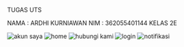 TUGAS UTS

NAMA : ARDHI KURNIAWAN
NIM : 362055401144
KELAS 2E

![akun saya](https://user-images.githubusercontent.com/100393913/155706830-2b546fdb-8474-4f4a-bead-289696a40366.jpg)
![home](https://user-images.githubusercontent.com/100393913/155706841-e9d8a6c6-e3ac-4268-bb53-00448f05a6e9.jpg)
![hubungi kami](https://user-images.githubusercontent.com/100393913/155706850-4751c2d8-6893-4489-ab2a-03fb2c072874.jpg)
![login](https://user-images.githubusercontent.com/100393913/155706854-900740c1-44e6-46d4-b21b-eeeb29dfefb9.jpg)
![notifikasi](https://user-images.githubusercontent.com/100393913/155706901-38d857b7-9b32-48be-8852-ab57782a8fb3.jpg)

